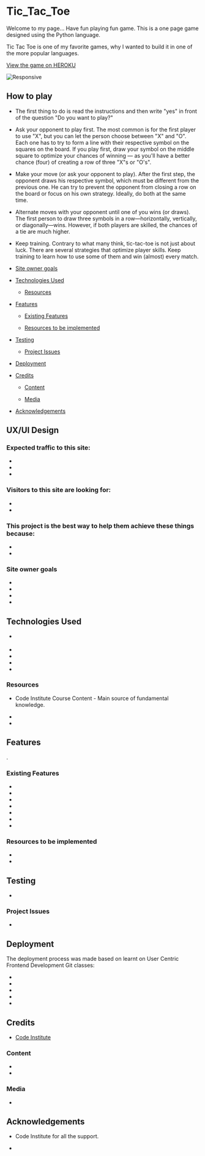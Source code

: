 <h1>Tic_Tac_Toe</h1>
<p>Welcome to my page... Have fun playing fun game. This is a one page game designed using the Python language. 

Tic Tac Toe is one of my favorite games, why I wanted to build it in one of the more popular languages. </P>

[View the game on HEROKU](https://tictactoe-cacpaes.herokuapp.com/)

![Responsive](https://user-images.githubusercontent.com/93129370/163144374-d2c085b5-146e-4b5b-9854-0ff7be24b685.png)


<h2>How to play</h2>

*  The first thing to do is read the instructions and then write "yes" in front of the question "Do you want to play?"

*  Ask your opponent to play first. The most common is for the first player to use "X", but you can let the person choose between "X" and "O". Each one has to try to form a line with their respective symbol on the squares on the board. If you play first, draw your symbol on the middle square to optimize your chances of winning — as you'll have a better chance (four) of creating a row of three "X"s or "O's".

*  Make your move (or ask your opponent to play). After the first step, the opponent draws his respective symbol, which must be different from the previous one. He can try to prevent the opponent from closing a row on the board or focus on his own strategy. Ideally, do both at the same time.

*  Alternate moves with your opponent until one of you wins (or draws). The first person to draw three symbols in a row—horizontally, vertically, or diagonally—wins. However, if both players are skilled, the chances of a tie are much higher.

*  Keep training. Contrary to what many think, tic-tac-toe is not just about luck. There are several strategies that optimize player skills. Keep training to learn how to use some of them and win (almost) every match.

  - [Site owner goals](#site-owner-goals)

* [Technologies Used](#technologies-used)

  - [Resources](#resources)

* [Features](#features)

  - [Existing Features](#existing-features)

  - [Resources to be implemented](#resources-to-be-implemented)

* [Testing](#testing)

  - [Project Issues](#project-issues)

* [Deployment](#deployment)

* [Credits](#credits)

  - [Content](#content)

  - [Media](#media)

* [Acknowledgements](#acknowledgements)


<h2>UX/UI Design</h2>

<h3>Expected traffic to this site:</h3>

* 

* 

* 

<h3>Visitors to this site are looking for:</h3>

* 

* 

<h3>This project is the best way to help them achieve these things because:</h3>

* 

* 

<h3>Site owner goals</h3>

*

* 

* 

* 

<h2>Technologies Used</h2>

* []() 

*

* 

* 

* 

<h3>Resources</h3>

* Code Institute Course Content - Main source of fundamental knowledge.

* 

*


<h2>Features</h2>

<p>.</p>

<h3>Existing Features</h3>

* 

*

* 

* 

*

*

* 

<h3>Resources to be implemented</h3>

* 

*

<h2>Testing</h2>

* []()

<h3>Project Issues</h3>

*

<h2>Deployment</h2>

<p>The deployment process was made based on learnt on User Centric Frontend Development Git classes:</p>

* 

* 

* 

* 

* 

<h2>Credits</h2>

* [Code Institute](https://codeinstitute.net/ie/) 

<h3>Content</h3>

*

* 

<h3>Media</h3>

* 

<h2>Acknowledgements</h2>

* Code Institute for all the support.

* 
